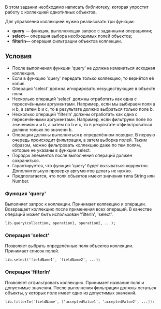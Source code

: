 В этом задании необходимо написать библиотеку, которая упростит работу с коллекцией однотипных объектов.

Для управления коллекцией нужно реализовать три функции:

-   **query** _—_  функция, выполняющая запрос с заданными операциями;
-   **select**_—_  операция выбора необходимых полей объектов;
-   **filterIn**_—_  операция фильтрации объектов коллекции.

## Условия

-   После выполнения функции 'query' не должна измениться исходная коллекция.
-   Если в функцию 'query' передать только коллекцию, то вернётся её копия.
-   Операция 'select' должна игнорировать несуществующие в объекте поля.
-   Несколько операций 'select' должны отработать как одна с пересечёнными аргументами. Например, если мы выбираем поля a и b, а затем b и c, то в результате должно выбраться только поле b.
-   Несколько операций 'filterIn' должны отработать как одна с пересечёнными аргументами. Например, если фильтруем поле по значениям a и b, а затем по b и c, то в результате отфильтроваться должно только по значени b.
-   Операции должны выполняться в определённом порядке. В первую очередь происходит фильтрация, а затем выборка полей. Таким образом, можно фильтровать коллекцию даже по тем полям, которые не указаны в функции select.
-   Порядок элементов после выполнения операций должен сохраниться.
-   Гарантируется, что функция 'query' будет вызываться корректно. Дополнительную проверку аргументов делать не нужно.
-   Предполагается, что поля объектов имеют значения типа String или Number.

### Функция 'query'

Выполняет запрос к коллекции. Принимает коллекцию и операции. Возвращает коллекцию после применения всех операций. В качестве операций может быть использован 'filterIn', 'select'.

`lib.query(collection, operation1, operation2, ...);`

### Операция 'select'

Позволяет выбрать определённые поля объектов коллекции. Принимает список полей.

`lib.select('fieldName1', 'fieldName2', ...);`

### Операция 'filterIn'

Позволяет отфильтровать коллекцию. Принимает название поля и допустимые значения. После выполнения фильтрации должны остаться объекты, у которых поле имеет одно из допустимых значений.

`lib.filterIn('fieldName', ['acceptedValue1', 'acceptedValue2', ...]);`